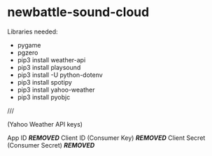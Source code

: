 # newbattle-sound-cloud

Libraries needed:
- pygame
- pgzero
- pip3 install weather-api
- pip3 install playsound
- pip3 install -U python-dotenv
- pip3 install spotipy
- pip3 install yahoo-weather
- pip3 install pyobjc

///

(Yahoo Weather API keys)

App ID
    ***REMOVED***
Client ID (Consumer Key)
    ***REMOVED***
Client Secret (Consumer Secret)
    ***REMOVED***
